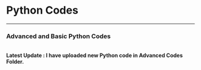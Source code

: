 
<h1>Python Codes</h1>
<hr>
<h3>Advanced and Basic Python Codes</h3>
<br>
<strong> <b>Latest Update</b> : I have uploaded new Python code in Advanced Codes Folder.</strong>
